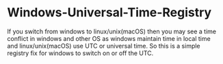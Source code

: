 # Windows-Universal-Time-Registry
If you switch from windows to linux/unix(macOS) then you may see a time conflict in windows and other OS as windows maintain time in local time and linux/unix(macOS) use UTC or universal time. So this is a simple registry fix for windows to switch on or off the UTC.
